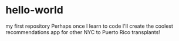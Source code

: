 # hello-world
my first repository
Perhaps once I learn to code I'll create the coolest recommendations app for other NYC to Puerto Rico transplants!
